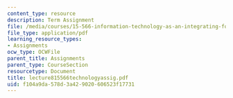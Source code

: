 ```yaml
---
content_type: resource
description: Term Assignment
file: /media/courses/15-566-information-technology-as-an-integrating-force-in-manufacturing-spring-2003/f104a9da578d3a429020606523f17731_lecture815566technologyassig.pdf
file_type: application/pdf
learning_resource_types:
- Assignments
ocw_type: OCWFile
parent_title: Assignments
parent_type: CourseSection
resourcetype: Document
title: lecture815566technologyassig.pdf
uid: f104a9da-578d-3a42-9020-606523f17731
---
```

